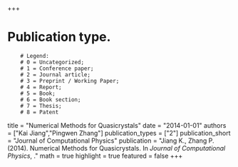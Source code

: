 +++
# Publication type.
        # Legend: 
        # 0 = Uncategorized; 
        # 1 = Conference paper; 
        # 2 = Journal article;
        # 3 = Preprint / Working Paper; 
        # 4 = Report; 
        # 5 = Book; 
        # 6 = Book section;
        # 7 = Thesis; 
        # 8 = Patent
title = "Numerical Methods for Quasicrystals"
date = "2014-01-01"
authors = ["Kai Jiang","Pingwen Zhang"]
publication_types = ["2"]
publication_short = "Journal of Computational Physics"
publication = "Jiang K., Zhang P. (2014). Numerical Methods for Quasicrystals. In _Journal of Computational Physics_, ."
math = true
highlight = true
featured = false
+++